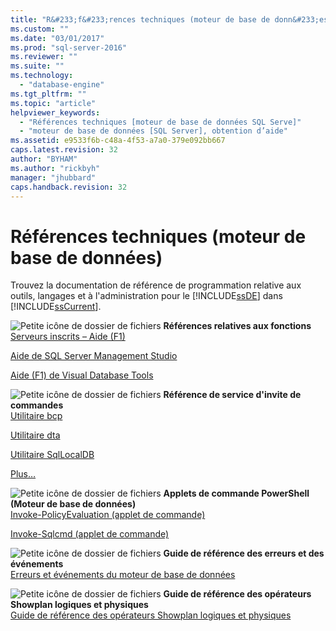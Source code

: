```yaml
---
title: "R&#233;f&#233;rences techniques (moteur de base de donn&#233;es) | Microsoft Docs"
ms.custom: ""
ms.date: "03/01/2017"
ms.prod: "sql-server-2016"
ms.reviewer: ""
ms.suite: ""
ms.technology: 
  - "database-engine"
ms.tgt_pltfrm: ""
ms.topic: "article"
helpviewer_keywords: 
  - "Références techniques [moteur de base de données SQL Serve]"
  - "moteur de base de données [SQL Server], obtention d’aide"
ms.assetid: e9533f6b-c48a-4f53-a7a0-379e092bb667
caps.latest.revision: 32
author: "BYHAM"
ms.author: "rickbyh"
manager: "jhubbard"
caps.handback.revision: 32
---
```

# R&#233;f&#233;rences techniques (moteur de base de donn&#233;es)
  Trouvez la documentation de référence de programmation relative aux outils, langages et à l'administration pour le [!INCLUDE[ssDE](../includes/ssde-md.md)] dans [!INCLUDE[ssCurrent](../includes/sscurrent-md.md)].  
  
 ![Petite icône de dossier de fichiers](../analysis-services/media/filefolder-small.png "Petite icône de dossier de fichiers") **Références relatives aux fonctions**  
 [Serveurs inscrits – Aide (F1)](../tools/sql-server-management-studio/registered-servers-f1-help.md)  
  
 [Aide de SQL Server Management Studio](../ssms/menu-help/sql-server-management-studio-menu-help.md)  
  
 [Aide (F1) de Visual Database Tools](../ssms/visual-db-tools/visual-database-tools-f1-help.md)  
  
 ![Petite icône de dossier de fichiers](../analysis-services/media/filefolder-small.png "Petite icône de dossier de fichiers") **Référence de service d'invite de commandes**  
 [Utilitaire bcp](../tools/bcp-utility.md)  
  
 [Utilitaire dta](../tools/dta/dta-utility.md)  
  
 [Utilitaire SqlLocalDB](../tools/sqllocaldb-utility.md)  
  
 [Plus…](../tools/command-prompt-utility-reference-database-engine.md)  
  
 ![Petite icône de dossier de fichiers](../analysis-services/media/filefolder-small.png "Petite icône de dossier de fichiers") **Applets de commande PowerShell (Moteur de base de données)**  
 [Invoke-PolicyEvaluation (applet de commande)](../powershell/invoke-policyevaluation-cmdlet.md)  
  
 [Invoke-Sqlcmd (applet de commande)](../powershell/invoke-sqlcmd-cmdlet.md)  
  
 ![Petite icône de dossier de fichiers](../analysis-services/media/filefolder-small.png "Petite icône de dossier de fichiers") **Guide de référence des erreurs et des événements**  
 [Erreurs et événements du moteur de base de données](../relational-databases/errors-events/database-engine-events-and-errors.md)  
  
 ![Petite icône de dossier de fichiers](../analysis-services/media/filefolder-small.png "Petite icône de dossier de fichiers") **Guide de référence des opérateurs Showplan logiques et physiques**  
 [Guide de référence des opérateurs Showplan logiques et physiques](../relational-databases/showplan-logical-and-physical-operators-reference.md)  
  
  